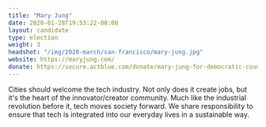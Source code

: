 ```yaml
---
title: "Mary Jung"
date: 2020-01-28T19:53:22-08:00
layout: candidate
type: election
weight: 3
headshot: "/img/2020-march/san-francisco/mary-jung.jpg"
website: https://maryjung.com/
donate: https://secure.actblue.com/donate/mary-jung-for-democratic-county-central-committee-2020-1
---
```


Cities should welcome the tech industry. Not only does it create jobs, but
it's the heart of the innovator/creator community. Much like the industrial
revolution before it, tech moves society forward. We share responsibility to
ensure that tech is integrated into our everyday lives in a sustainable way.  
